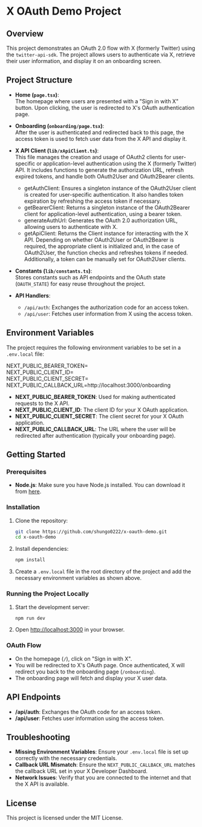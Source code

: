 # X OAuth Demo Project

## Overview

This project demonstrates an OAuth 2.0 flow with X (formerly Twitter) using the `twitter-api-sdk`. The project allows users to authenticate via X, retrieve their user information, and display it on an onboarding screen.

## Project Structure

- **Home (`page.tsx`)**:  
  The homepage where users are presented with a "Sign in with X" button. Upon clicking, the user is redirected to X's OAuth authentication page.

- **Onboarding (`onboarding/page.tsx`)**:  
  After the user is authenticated and redirected back to this page, the access token is used to fetch user data from the X API and display it.

- **X API Client (`lib/xApiClient.ts`)**:  
  This file manages the creation and usage of OAuth2 clients for user-specific or application-level authentication using the X (formerly Twitter) API. It includes functions to generate the authorization URL, refresh expired tokens, and handle both OAuth2User and OAuth2Bearer clients.  
  - getAuthClient: Ensures a singleton instance of the OAuth2User client is created for user-specific authentication. It also handles token expiration by refreshing the access token if necessary.  
  - getBearerClient: Returns a singleton instance of the OAuth2Bearer client for application-level authentication, using a bearer token.
  - generateAuthUrl: Generates the OAuth 2.0 authorization URL, allowing users to authenticate with X.  
  - getApiClient: Returns the Client instance for interacting with the X API. Depending on whether OAuth2User or OAuth2Bearer is required, the appropriate client is initialized and, in the case of OAuth2User, the function checks and refreshes tokens if needed. Additionally, a token can be manually set for OAuth2User clients.  

- **Constants (`lib/constants.ts`)**:  
  Stores constants such as API endpoints and the OAuth state (`OAUTH_STATE`) for easy reuse throughout the project.

- **API Handlers**:  
  - `/api/auth`: Exchanges the authorization code for an access token.
  - `/api/user`: Fetches user information from X using the access token.

## Environment Variables

The project requires the following environment variables to be set in a `.env.local` file:

NEXT_PUBLIC_BEARER_TOKEN=  
NEXT_PUBLIC_CLIENT_ID=  
NEXT_PUBLIC_CLIENT_SECRET=  
NEXT_PUBLIC_CALLBACK_URL=http://localhost:3000/onboarding  

- **NEXT_PUBLIC_BEARER_TOKEN**: Used for making authenticated requests to the X API.
- **NEXT_PUBLIC_CLIENT_ID**: The client ID for your X OAuth application.
- **NEXT_PUBLIC_CLIENT_SECRET**: The client secret for your X OAuth application.
- **NEXT_PUBLIC_CALLBACK_URL**: The URL where the user will be redirected after authentication (typically your onboarding page).

## Getting Started

### Prerequisites

- **Node.js**: Make sure you have Node.js installed. You can download it from [here](https://nodejs.org/).

### Installation

1. Clone the repository:

   ```bash
   git clone https://github.com/shungo0222/x-oauth-demo.git
   cd x-oauth-demo
   ```

2. Install dependencies:

   ```bash
   npm install
   ```

3. Create a `.env.local` file in the root directory of the project and add the necessary environment variables as shown above.

### Running the Project Locally

1. Start the development server:

   ```bash
   npm run dev
   ```

2. Open [http://localhost:3000](http://localhost:3000) in your browser.

### OAuth Flow

- On the homepage (`/`), click on "Sign in with X". 
- You will be redirected to X's OAuth page. Once authenticated, X will redirect you back to the onboarding page (`/onboarding`).
- The onboarding page will fetch and display your X user data.

## API Endpoints

- **/api/auth**: Exchanges the OAuth code for an access token.
- **/api/user**: Fetches user information using the access token.

## Troubleshooting

- **Missing Environment Variables**: Ensure your `.env.local` file is set up correctly with the necessary credentials.
- **Callback URL Mismatch**: Ensure the `NEXT_PUBLIC_CALLBACK_URL` matches the callback URL set in your X Developer Dashboard.
- **Network Issues**: Verify that you are connected to the internet and that the X API is available.

## License

This project is licensed under the MIT License.
